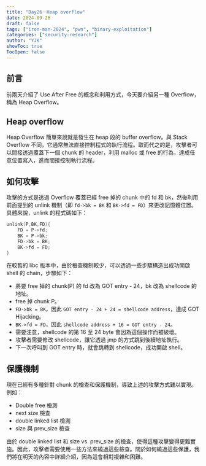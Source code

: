 ```yaml
---
title: "Day26－Heap overflow"
date: 2024-09-26
draft: false
tags: ["iron-man-2024", "pwn", "binary-exploitation"]
categories: ["security-research"]
author: "YJK"
showToc: true
TocOpen: false
---
```



## 前言

前兩天介紹了 Use After Free 的概念和利用方式，今天要介紹另一種 Overflow，稱為 Heap Overflow。

## Heap overflow

Heap Overflow 簡單來說就是發生在 heap 段的 buffer overflow。與 Stack Overflow 不同，它通常無法直接控制程式的執行流程。取而代之的是，攻擊者可以間接透過覆蓋下一個 chunk 的 header，利用 malloc 或 free 的行為，達成任意位置寫入，進而間接控制執行流程。

## 如何攻擊

攻擊的方式是透過 Overflow 覆蓋已經 free 掉的 chunk 中的 fd 和 bk，然後利用前面提到的 unlink 機制（即 `fd->bk = BK` 和 `BK->fd = FD`）來更改記憶體位置。具體來說，unlink 的程式碼如下：

```c
unlink(P,BK,FD){
    FD = P->fd;
    BK = P->bk;
    FD->bk = BK;
    BK->fd = FD;
}
```

在較舊的 libc 版本中，由於檢查機制較少，可以透過一些步驟構造出成功開啟 shell 的 chain，步驟如下：

- 將要 free 掉的 chunk(P) 的 fd 改為 GOT entry - 24，bk 改為 shellcode 的地址。
- free 掉 chunk P。
- `FD->bk = BK`，因此 `GOT entry - 24 + 24 = shellcode address`，達成 GOT Hijacking。
- `BK->fd = FD`，因此 `shellcode address + 16 = GOT entry - 24`。
- 需要注意，shellcode 的第 16 至 24 byte 會因為這個操作而被破壞。
- 攻擊者需要修改 shellcode，讓它透過 jmp 的方式跳到後續地址執行。
- 下一次呼叫到 GOT entry 時，就會跳轉到 shellcode，成功開啟 shell。

## 保護機制

現在已經有多種針對 chunk 的檢查和保護機制，導致上述的攻擊方式難以實現。例如：

- Double free 檢測
- next size 檢查
- double linked list 檢測
- size 與 prev_size 檢查

由於 double linked list 和 size vs. prev_size 的檢查，使得這種攻擊變得更難實施。因此，攻擊者需要使用一些方法來繞過這些檢查。關於如何繞過這些保護，我們將在明天的內容中詳細介紹，因為這會相對複雜和困難。